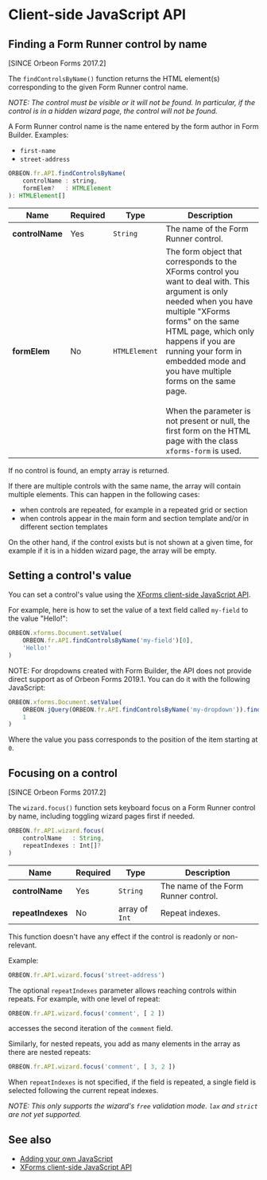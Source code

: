 # Client-side JavaScript API



## Finding a Form Runner control by name

[SINCE Orbeon Forms 2017.2]

The `findControlsByName()` function returns the HTML element(s) corresponding to the given Form Runner control name.

*NOTE: The control must be visible or it will not be found. In particular, if the control is in a hidden wizard page, the control will not be found.*

A Form Runner control name is the name entered by the form author in Form Builder. Examples:

- `first-name`
- `street-address`

```javascript
ORBEON.fr.API.findControlsByName(
    controlName : string, 
    formElem?   : HTMLElement
): HTMLElement[]
```

| Name | Required | Type | Description |
| ---- | -------- | ---- | ----------- |
| **controlName** |  Yes |  `String`     | The name of the Form Runner control. |
| **formElem**    |  No  | `HTMLElement` | The form object that corresponds to the XForms control you want to deal with. This argument is only needed when you have multiple "XForms forms" on the same HTML page, which only happens if you are running your form in embedded mode and you have multiple forms on the same page.<br><br>When the parameter is not present or null, the first form on the HTML page with the class `xforms-form` is used. |

If no control is found, an empty array is returned.

If there are multiple controls with the same name, the array will contain multiple elements. This can happen in the following cases:
 
- when controls are repeated, for example in a repeated grid or section
- when controls appear in the main form and section template and/or in different section templates

On the other hand, if the control exists but is not shown at a given time, for example if it is in a hidden wizard page, the array will be empty.

## Setting a control's value

You can set a control's value using the [XForms client-side JavaScript API](/xforms/client-side-javascript-api.md).

For example, here is how to set the value of a text field called `my-field` to the value "Hello!":


```javascript
ORBEON.xforms.Document.setValue(
    ORBEON.fr.API.findControlsByName('my-field')[0],
    'Hello!'
)
```

NOTE: For dropdowns created with Form Builder, the API does not provide direct support as of Orbeon Forms 2019.1. You can do it with the following JavaScript:

```javascript
ORBEON.xforms.Document.setValue(
    ORBEON.jQuery(ORBEON.fr.API.findControlsByName('my-dropdown')).find('.xforms-select1')[0],
    1
)
```

Where the value  you pass corresponds to the position of the item starting at `0`.

## Focusing on a control

[SINCE Orbeon Forms 2017.2]

The `wizard.focus()` function sets keyboard focus on a Form Runner control by name, including toggling wizard pages
first if needed.

```javascript
ORBEON.fr.API.wizard.focus(
    controlName   : String,
    repeatIndexes : Int[]?
)
```

| Name | Required | Type | Description |
| ---- | -------- | ---- | ----------- |
| **controlName**   |  Yes |  `String` | The name of the Form Runner control. |
| **repeatIndexes** |  No  |  array of `Int` | Repeat indexes. |

This function doesn't have any effect if the control is readonly or non-relevant.

Example:

```javascript
ORBEON.fr.API.wizard.focus('street-address')
```

The optional `repeatIndexes` parameter allows reaching controls within repeats. For example, with one level of
repeat:

```javascript
ORBEON.fr.API.wizard.focus('comment', [ 2 ])
```

accesses the second iteration of the `comment` field.

Similarly, for nested repeats, you add as many elements in the array as there are nested repeats:

```javascript
ORBEON.fr.API.wizard.focus('comment', [ 3, 2 ])
```

When `repeatIndexes` is not specified, if the field is repeated, a single field is selected following the current
repeat indexes.  

*NOTE: This only supports the wizard's `free` validation mode. `lax` and `strict` are not yet supported.*


## See also

- [Adding your own JavaScript](/configuration/properties/form-runner.md#adding-your-own-javascript)
- [XForms client-side JavaScript API](/xforms/client-side-javascript-api.md)
